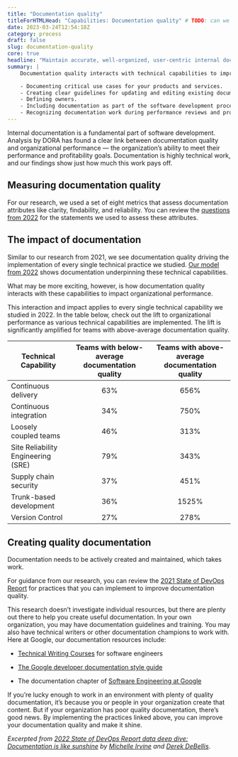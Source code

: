 ```yaml
---
title: "Documentation quality"
titleForHTMLHead: "Capabilities: Documentation quality" # TODO: can we DRY this out?
date: 2023-03-24T12:54:18Z
category: process
draft: false
slug: documentation-quality
core: true
headline: "Maintain accurate, well-organized, user-centric internal documentation to empower teams throughout the software development process."
summary: |
    Documentation quality interacts with technical capabilities to improve organizational performance. This interaction dramatically amplifies the impact that software teams can deliver toward achieving an organization's overarching goals. Practices which contribute to documentation quality include:

    - Documenting critical use cases for your products and services. 
    - Creating clear guidelines for updating and editing existing documentation.
    - Defining owners.
    - Including documentation as part of the software development process.
    - Recognizing documentation work during performance reviews and promotions.
---
```


Internal documentation is a fundamental part of software development. Analysis by DORA has found a clear link between documentation quality and organizational performance — the organization’s ability to meet their performance and profitability goals. Documentation is highly technical work, and our findings show just how much this work pays off. 

## Measuring documentation quality
For our research, we used a set of eight metrics that assess documentation attributes like clarity, findability, and reliability. You can review the [questions from 2022](/research/archives/2022/?tab_archives=questions) for the statements we used to assess these attributes.


## The impact of documentation
Similar to our research from 2021, we see documentation quality driving the implementation of every single technical practice we studied. [Our model from 2022](/research/archives/2022/?tab_archives=structural-equation-model) shows documentation underpinning these technical capabilities.

What may be more exciting, however, is how documentation quality interacts with these capabilities to impact organizational performance.

This interaction and impact applies to every single technical capability we studied in 2022. In the table below, check out the lift to organizational performance as various technical capabilities are implemented. The lift is significantly amplified for teams with above-average documentation quality.

| Technical Capability               | Teams with below-average documentation quality | Teams with above-average documentation quality |
|------------------------------------|:----------------------------------------------:|:----------------------------------------------:|
| Continuous delivery                | 63%                                            | 656%                                           |
| Continuous integration             | 34%                                            | 750%                                           |
| Loosely coupled teams              | 46%                                            | 313%                                           |
| Site Reliability Engineering (SRE) | 79%                                            | 343%                                           |
| Supply chain security              | 37%                                            | 451%                                           |
| Trunk-based development            | 36%                                            | 1525%                                          |
| Version Control                    | 27%                                            | 278%                                           |

## Creating quality documentation
Documentation needs to be actively created and maintained, which takes work.

For guidance from our research, you can review the [2021 State of DevOps Report](/research/2021/dora-report/2021-dora-accelerate-state-of-devops-report.pdf) for practices that you can implement to improve documentation quality.

This research doesn’t investigate individual resources, but there are plenty out there to help you create useful documentation. In your own organization, you may have documentation guidelines and training. You may also have technical writers or other documentation champions to work with. Here at Google, our documentation resources include: 

- [Technical Writing Courses](https://developers.google.com/tech-writing) for software engineers

- [The Google developer documentation style guide](https://developers.google.com/style)

- The documentation chapter of [Software Engineering at Google](https://www.oreilly.com/library/view/software-engineering-at/9781492082781/)

If you’re lucky enough to work in an environment with plenty of quality documentation, it’s because you or people in your organization create that content. But if your organization has poor quality documentation, there’s good news. By implementing the practices linked above, you can improve your documentation quality and make it shine.


_Excerpted from [2022 State of DevOps Report data deep dive: Documentation is like sunshine](https://cloud.google.com/blog/products/devops-sre/deep-dive-into-2022-state-of-devops-report-on-documentation) by [Michelle Irvine](/research/team/#michelle-irvine) and [Derek DeBellis](/research/team/#derek-debellis)_.

